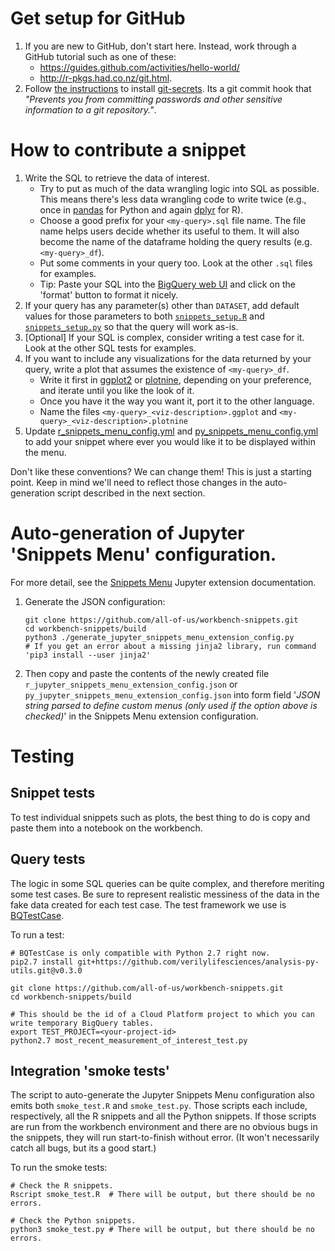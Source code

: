 # Get setup for GitHub

1. If you are new to GitHub, don't start here. Instead, work through a GitHub tutorial such as one of these:
    * https://guides.github.com/activities/hello-world/
    * http://r-pkgs.had.co.nz/git.html.
2. Follow [the instructions](https://github.com/all-of-us/workbench#git-secrets) to install [git-secrets](https://github.com/awslabs/git-secrets). Its a git commit hook that *"Prevents you from committing passwords and other sensitive information to a git repository."*.

# How to contribute a snippet

1. Write the SQL to retrieve the data of interest.
    * Try to put as much of the data wrangling logic into SQL as possible. This means there's less data wrangling code to write twice (e.g., once in [pandas](https://pandas.pydata.org/) for Python and again [dplyr](https://dplyr.tidyverse.org/) for R).
    * Choose a good prefix for your `<my-query>.sql` file name. The file name helps users decide whether its useful to them. It will also become the name of the dataframe holding the query results (e.g. `<my-query>_df`).
    * Put some comments in your query too. Look at the other `.sql` files for examples.
    * Tip: Paste your SQL into the [BigQuery web UI](https://bigquery.cloud.google.com/) and click on the 'format' button to format it nicely.
1. If your query has any parameter(s) other than `DATASET`, add default values for those parameters to both [`snippets_setup.R`](./snippets/snippets_setup.R) and [`snippets_setup.py`](./snippets/snippets_setup.py) so that the query will work as-is.
1. [Optional] If your SQL is complex, consider writing a test case for it. Look at the other SQL tests for examples.
1. If you want to include any visualizations for the data returned by your query, write a plot that assumes the existence of `<my-query>_df`.
    * Write it first in [ggplot2](https://ggplot2.tidyverse.org/) or [plotnine](https://plotnine.readthedocs.io/en/stable/), depending on your preference, and iterate until you like the look of it.
    * Once you have it the way you want it, port it to the other language.
    * Name the files `<my-query>_<viz-description>.ggplot` and `<my-query>_<viz-description>.plotnine`
1. Update [r_snippets_menu_config.yml](build/r_snippets_menu_config.yml) and [py_snippets_menu_config.yml](build/py_snippets_menu_config.yml) to add your snippet where ever you would like it to be displayed within the menu.

Don't like these conventions? We can change them! This is just a starting point. Keep in mind we'll need to reflect those changes in the auto-generation script described in the next section.

# Auto-generation of Jupyter 'Snippets Menu' configuration.

For more detail, see the [Snippets Menu](https://jupyter-contrib-nbextensions.readthedocs.io/en/latest/nbextensions/snippets_menu/readme.html) Jupyter extension documentation.

1. Generate the JSON configuration:
    ```
    git clone https://github.com/all-of-us/workbench-snippets.git
    cd workbench-snippets/build
    python3 ./generate_jupyter_snippets_menu_extension_config.py
    # If you get an error about a missing jinja2 library, run command 'pip3 install --user jinja2'
    ```
1. Then copy and paste the contents of the newly created file `r_jupyter_snippets_menu_extension_config.json` or `py_jupyter_snippets_menu_extension_config.json` into form field '*JSON string parsed to define custom menus (only used if the option above is checked)*' in the Snippets Menu extension configuration.

# Testing

## Snippet tests
To test individual snippets such as plots, the best thing to do is copy and paste them into a notebook on the workbench.

## Query tests

The logic in some SQL queries can be quite complex, and therefore meriting some test cases. Be sure to represent realistic messiness of the data in the fake data created for each test case. The test framework we use is [BQTestCase](https://github.com/verilylifesciences/analysis-py-utils).

To run a test:
```
# BQTestCase is only compatible with Python 2.7 right now.
pip2.7 install git+https://github.com/verilylifesciences/analysis-py-utils.git@v0.3.0

git clone https://github.com/all-of-us/workbench-snippets.git
cd workbench-snippets/build

# This should be the id of a Cloud Platform project to which you can write temporary BigQuery tables.
export TEST_PROJECT=<your-project-id>
python2.7 most_recent_measurement_of_interest_test.py
```

## Integration 'smoke tests'
The script to auto-generate the Jupyter Snippets Menu configuration also emits both `smoke_test.R` and `smoke_test.py`. Those scripts each include, respectively, all the R snippets and all the Python snippets. If those scripts are run from the workbench environment and there are no obvious bugs in the snippets, they will run start-to-finish without error. (It won't necessarily catch all bugs, but its a good start.)

To run the smoke tests:
```
# Check the R snippets.
Rscript smoke_test.R  # There will be output, but there should be no errors.

# Check the Python snippets.
python3 smoke_test.py # There will be output, but there should be no errors.
```
